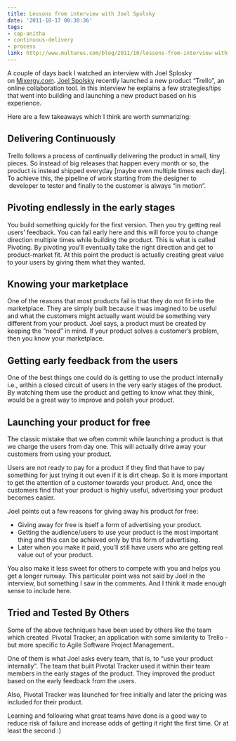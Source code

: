 ```yaml
---
title: Lessons from interview with Joel Spolsky
date: '2011-10-17 00:30:36'
tags:
- cap-anitha
- continuous-delivery
- process
link: http://www.multunus.com/blog/2011/10/lessons-from-interview-with-joel-spolsky/
---
```


A couple of days back I watched an interview with Joel Splosky on [Mixergy.com](http://mixergy.com/trello-joel-spolsky-interview/). [Joel Spolsky](http://www.joelonsoftware.com/AboutMe.html) recently launched a new product “Trello”, an online collaboration tool. In this interview he explains a few strategies/tips that went into building and launching a new product based on his experience.

Here are a few takeaways which I think are worth summarizing:

## Delivering Continuously
Trello follows a process of continually delivering the product in small, tiny pieces. So instead of big releases that happen every month or so, the product is instead shipped everyday [maybe even multiple times each day]. To achieve this, the pipeline of work starting from the designer to  developer to tester and finally to the customer is always “in motion”.

## Pivoting endlessly in the early stages
You build something quickly for the first version. Then you try getting real users’ feedback. You can fail early here and this will force you to change direction multiple times while building the product. This is what is called 
Pivoting. By pivoting you’ll eventually take the right direction and get to product-market fit. At this point the product is actually creating great value to your users by giving them what they wanted.


## Knowing your marketplace
One of the reasons that most products fail is that they do not fit into the marketplace. They are simply built because it was imagined to be useful and what the customers might actually want would be something very different from your product. Joel says, a product must be created by keeping the “need” in mind. If your product solves a customer’s problem, then you know your marketplace.


## Getting early feedback from the users
One of the best things one could do is getting to use the product internally i.e., within a closed circuit of users in the very early stages of the product. By watching them use the product and getting to know what they think, would be a great way to improve and polish your product.


## Launching your product for free
The classic mistake that we often commit while launching a product is that we charge the users from day one. This will actually drive away your customers from using your product.

Users are not ready to pay for a product if they find that have to pay something for just trying it out even if it is dirt cheap. So it is more important to get the attention of a customer towards your product. And, once the customers find that your product is highly useful, advertising your product becomes easier.


Joel points out a few reasons for giving away his product for free:

* Giving away for free is itself a form of advertising your product.
* Getting the audience/users to use your product is the most important thing and this can be achieved only by this form of advertising.
* Later when you make it paid, you’ll still have users who are getting real value out of your product.

You also make it less sweet for others to compete with you and helps you get a longer runway. This particular point was not said by Joel in the interview, but something I saw in the comments. And I think it made enough sense to include here.


## Tried and Tested By Others
Some of the above techniques have been used by others like the team which created 
Pivotal Tracker, an application with some similarity to Trello - but more specific to Agile Software Project Management..

One of them is what Joel asks every team, that is, to “use your product internally”. The team that built Pivotal Tracker used it within their team members in the early stages of the product. They improved the product based on the early feedback from the users.

Also, Pivotal Tracker was launched for free initially and later the pricing was included for their product.

Learning and following what great teams have done is a good way to reduce risk of failure and increase odds of getting it right the first time. Or at least the second :)

